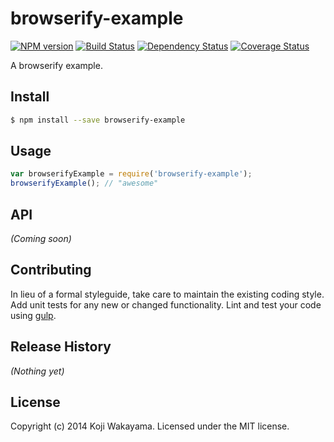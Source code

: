 # browserify-example 
[![NPM version][npm-image]][npm-url] [![Build Status][travis-image]][travis-url] [![Dependency Status][daviddm-url]][daviddm-image] [![Coverage Status][coveralls-image]][coveralls-url]

A browserify example.


## Install

```bash
$ npm install --save browserify-example
```


## Usage

```javascript
var browserifyExample = require('browserify-example');
browserifyExample(); // "awesome"
```

## API

_(Coming soon)_


## Contributing

In lieu of a formal styleguide, take care to maintain the existing coding style. Add unit tests for any new or changed functionality. Lint and test your code using [gulp](http://gulpjs.com/).


## Release History

_(Nothing yet)_


## License

Copyright (c) 2014 Koji Wakayama. Licensed under the MIT license.



[npm-url]: https://npmjs.org/package/browserify-example
[npm-image]: https://badge.fury.io/js/browserify-example.svg
[travis-url]: https://travis-ci.org/kojiwakayama/browserify-example
[travis-image]: https://travis-ci.org/kojiwakayama/browserify-example.svg?branch=master
[daviddm-url]: https://david-dm.org/kojiwakayama/browserify-example.svg?theme=shields.io
[daviddm-image]: https://david-dm.org/kojiwakayama/browserify-example
[coveralls-url]: https://coveralls.io/r/kojiwakayama/browserify-example
[coveralls-image]: https://coveralls.io/repos/kojiwakayama/browserify-example/badge.png
